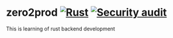 # zero2prod [![Rust](https://github.com/sairanjit/zero2prod/actions/workflows/general.yml/badge.svg)](https://github.com/sairanjit/zero2prod/actions/workflows/general.yml) [![Security audit](https://github.com/sairanjit/zero2prod/actions/workflows/audit-on-push.yml/badge.svg)](https://github.com/sairanjit/zero2prod/actions/workflows/audit-on-push.yml)

This is learning of rust backend development
